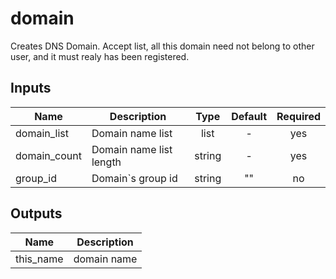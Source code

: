 # domain

Creates DNS Domain. Accept list, all this domain need not belong to other user, and it must realy has been registered.

<!-- BEGINNING OF PRE-COMMIT-TERRAFORM DOCS HOOK -->

## Inputs

| Name | Description | Type | Default | Required |
|------|-------------|:----:|:-----:|:-----:|
| domain_list | Domain name list | list | - | yes |
| domain_count | Domain name list length | string | - | yes |
| group_id | Domain`s group id | string | "" | no |


## Outputs

| Name | Description |
|------|-------------|
| this_name | domain name |

<!-- END OF PRE-COMMIT-TERRAFORM DOCS HOOK -->
